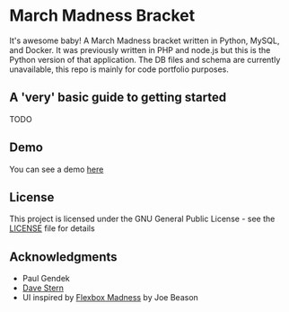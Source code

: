 # March Madness Bracket

It's awesome baby! A March Madness bracket written in Python, MySQL, and Docker. It was previously written in PHP and node.js but this is the Python version of that application. The DB files and schema are currently unavailable, this repo is mainly for code portfolio purposes.

## A 'very' basic guide to getting started

TODO

## Demo
You can see a demo [here](http://www.itsawesomebaby.com/demo)

## License

This project is licensed under the GNU General Public License - see the [LICENSE](LICENSE) file for details

## Acknowledgments

* Paul Gendek
* [Dave Stern](https://github.com/davestern)
* UI inspired by [Flexbox Madness](https://codepen.io/jbeason/pen/Wbaedb) by Joe Beason
